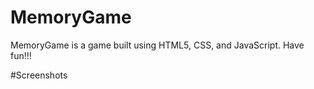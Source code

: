 # MemoryGame

MemoryGame is a game built using HTML5, CSS, and JavaScript. 
Have fun!!!

#Screenshots

